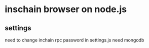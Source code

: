 # inschain browser on node.js

## settings
need to change inchain rpc password in settings.js
need mongodb

